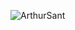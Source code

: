 ![ArthurSant](https://github.com/ArthurSantDev/ArthurSantDev.github.io/assets/159972613/c568ae8b-5135-4250-b323-d0d9d5f738d9)
